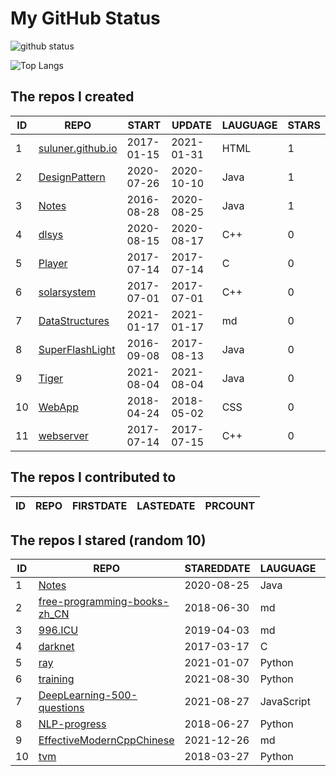 # My GitHub Status

<img src="https://github-readme-stats-1.yihong0618.vercel.app/api?username=ThaddeusJiang&show_icons=true&&&hide_title=true&count_private=true" alt="github status" />

![Top Langs](https://github-readme-stats-1.yihong0618.vercel.app/api/top-langs/?username=ThaddeusJiang&layout=compact)

<!--START_SECTION:my_github-->
## The repos I created
| ID |                               REPO                                |   START    |   UPDATE   | LAUGUAGE | STARS |
|----|-------------------------------------------------------------------|------------|------------|----------|-------|
|  1 | [suluner.github.io](https://github.com/suluner/suluner.github.io) | 2017-01-15 | 2021-01-31 | HTML     |     1 |
|  2 | [DesignPattern](https://github.com/suluner/DesignPattern)         | 2020-07-26 | 2020-10-10 | Java     |     1 |
|  3 | [Notes](https://github.com/suluner/Notes)                         | 2016-08-28 | 2020-08-25 | Java     |     1 |
|  4 | [dlsys](https://github.com/suluner/dlsys)                         | 2020-08-15 | 2020-08-17 | C++      |     0 |
|  5 | [Player](https://github.com/suluner/Player)                       | 2017-07-14 | 2017-07-14 | C        |     0 |
|  6 | [solarsystem](https://github.com/suluner/solarsystem)             | 2017-07-01 | 2017-07-01 | C++      |     0 |
|  7 | [DataStructures](https://github.com/suluner/DataStructures)       | 2021-01-17 | 2021-01-17 | md       |     0 |
|  8 | [SuperFlashLight](https://github.com/suluner/SuperFlashLight)     | 2016-09-08 | 2017-08-13 | Java     |     0 |
|  9 | [Tiger](https://github.com/suluner/Tiger)                         | 2021-08-04 | 2021-08-04 | Java     |     0 |
| 10 | [WebApp](https://github.com/suluner/WebApp)                       | 2018-04-24 | 2018-05-02 | CSS      |     0 |
| 11 | [webserver](https://github.com/suluner/webserver)                 | 2017-07-14 | 2017-07-15 | C++      |     0 |

## The repos I contributed to
| ID | REPO | FIRSTDATE | LASTEDATE | PRCOUNT |
|----|------|-----------|-----------|---------|

## The repos I stared (random 10)
| ID |                                           REPO                                            | STAREDDATE |  LAUGUAGE  | LATESTUPDATE |
|----|-------------------------------------------------------------------------------------------|------------|------------|--------------|
|  1 | [Notes](https://github.com/suluner/Notes)                                                 | 2020-08-25 | Java       | 2020-08-25   |
|  2 | [free-programming-books-zh_CN](https://github.com/justjavac/free-programming-books-zh_CN) | 2018-06-30 | md         | 2022-01-27   |
|  3 | [996.ICU](https://github.com/996icu/996.ICU)                                              | 2019-04-03 | md         | 2022-01-27   |
|  4 | [darknet](https://github.com/pjreddie/darknet)                                            | 2017-03-17 | C          | 2022-01-27   |
|  5 | [ray](https://github.com/ray-project/ray)                                                 | 2021-01-07 | Python     | 2022-01-27   |
|  6 | [training](https://github.com/mlcommons/training)                                         | 2021-08-30 | Python     | 2022-01-27   |
|  7 | [DeepLearning-500-questions](https://github.com/scutan90/DeepLearning-500-questions)      | 2021-08-27 | JavaScript | 2022-01-27   |
|  8 | [NLP-progress](https://github.com/sebastianruder/NLP-progress)                            | 2018-06-27 | Python     | 2022-01-27   |
|  9 | [EffectiveModernCppChinese](https://github.com/kelthuzadx/EffectiveModernCppChinese)      | 2021-12-26 | md         | 2022-01-27   |
| 10 | [tvm](https://github.com/apache/tvm)                                                      | 2018-03-27 | Python     | 2022-01-27   |

<!--END_SECTION:my_github-->
